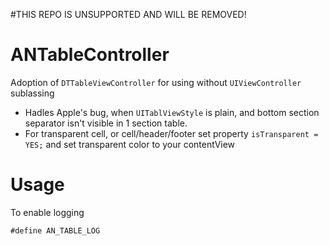 #THIS REPO IS UNSUPPORTED AND WILL BE REMOVED!

# ANTableController

Adoption of `DTTableViewController` for using without `UIViewController` sublassing

* Hadles Apple's bug, when `UITablViewStyle` is plain, and bottom section separator isn't visible in 1 section table.
* For transparent cell, or cell/header/footer set property `isTransparent = YES;` and set transparent color to your contentView

# Usage

To enable logging
```
#define AN_TABLE_LOG
```
